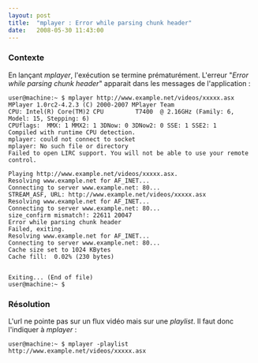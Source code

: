 ```yaml
---
layout: post
title:  "mplayer : Error while parsing chunk header"
date:   2008-05-30 11:43:00
---
```

### Contexte

En lançant *mplayer*, l'exécution se termine prématurément. L'erreur
"*Error while parsing chunk header*" apparait dans les messages de
l'application :

    user@machine:~ $ mplayer http://www.example.net/videos/xxxxx.asx
    MPlayer 1.0rc2-4.2.3 (C) 2000-2007 MPlayer Team
    CPU: Intel(R) Core(TM)2 CPU         T7400  @ 2.16GHz (Family: 6, Model: 15, Stepping: 6)
    CPUflags:  MMX: 1 MMX2: 1 3DNow: 0 3DNow2: 0 SSE: 1 SSE2: 1
    Compiled with runtime CPU detection.
    mplayer: could not connect to socket
    mplayer: No such file or directory
    Failed to open LIRC support. You will not be able to use your remote control.

    Playing http://www.example.net/videos/xxxxx.asx.
    Resolving www.example.net for AF_INET...
    Connecting to server www.example.net: 80...
    STREAM_ASF, URL: http://www.example.net/videos/xxxxx.asx
    Resolving www.example.net for AF_INET...
    Connecting to server www.example.net: 80...
    size_confirm mismatch!: 22611 20047
    Error while parsing chunk header
    Failed, exiting.
    Resolving www.example.net for AF_INET...
    Connecting to server www.example.net: 80...
    Cache size set to 1024 KBytes
    Cache fill:  0.02% (230 bytes)   


    Exiting... (End of file)
    user@machine:~ $ 

### Résolution

L'url ne pointe pas sur un flux vidéo mais sur une *playlist*. Il faut
donc l'indiquer à *mplayer* :

    user@machine:~ $ mplayer -playlist http://www.example.net/videos/xxxxx.asx
